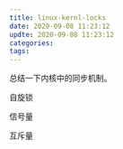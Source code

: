 ```yaml
---
title: linux-kernl-locks
date: 2020-09-08 11:23:12
updte: 2020-09-08 11:23:12
categories:
tags:
---
```

总结一下内核中的同步机制。
<!--more-->

自旋锁

信号量

互斥量



